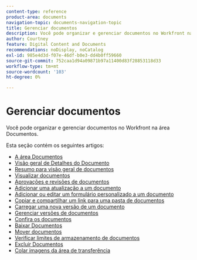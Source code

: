 ```yaml
---
content-type: reference
product-area: documents
navigation-topic: documents-navigation-topic
title: Gerenciar documentos
description: Você pode organizar e gerenciar documentos no Workfront na área Documentos.
author: Courtney
feature: Digital Content and Documents
recommendations: noDisplay, noCatalog
exl-id: 985e4d3d-f07e-46df-b0e3-dd4b0ff59660
source-git-commit: 752caa1d94a09871b97a11400d83f28853118d33
workflow-type: tm+mt
source-wordcount: '103'
ht-degree: 0%

---
```


# Gerenciar documentos

Você pode organizar e gerenciar documentos no Workfront na área Documentos.

Esta seção contém os seguintes artigos:&#x200B;

* [A área Documentos](../../documents/managing-documents/documents-area.md)
* [Visão geral de Detalhes do Documento](../../documents/managing-documents/document-details-overview.md)
* [Resumo para visão geral de documentos](../../documents/managing-documents/summary-for-documents.md)
* [Visualizar documentos](../../documents/managing-documents/preview-documents.md)
* [Aprovações e revisões de documentos](../../documents/managing-documents/document-approvals-and-proofing.md)
* [Adicionar uma atualização a um documento](../../documents/managing-documents/add-update-documents.md)
* [Adicionar ou editar um formulário personalizado a um documento](../../documents/managing-documents/add-custom-form-documents.md)
* [Copiar e compartilhar um link para uma pasta de documentos](/help/quicksilver/documents/managing-documents/copy-a-doc-folder-url.md)
* [Carregar uma nova versão de um documento](../../documents/managing-documents/upload-new-document-version.md)
* [Gerenciar versões de documentos](../../documents/managing-documents/manage-document-versions.md)
* [Confira os documentos](../../documents/managing-documents/check-out-documents.md)
* [Baixar Documentos](../../documents/managing-documents/download-documents.md)
* [Mover documentos](../../documents/managing-documents/move-documents.md)
* [Verificar limites de armazenamento de documentos](../../documents/managing-documents/check-document-storage.md)
* [Excluir Documentos](../../documents/managing-documents/delete-documents.md)
* [Colar imagens da área de transferência](../../documents/managing-documents/paste-image-clipboard.md)
